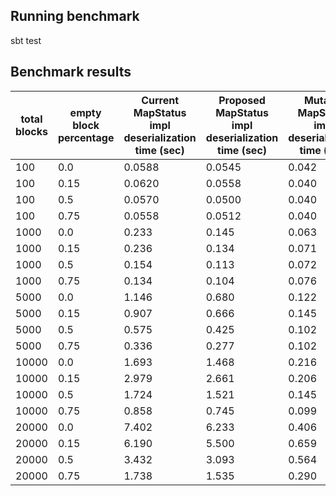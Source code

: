 ## Running benchmark
sbt test

## Benchmark results
| total blocks | empty block percentage | Current MapStatus impl deserialization time (sec) | Proposed MapStatus impl deserialization time (sec) | Mutable MapStatus impl deserialization time (sec)  |
|--------------|------------------------|---------------------------------------------------|----------------------------------------------------|----------------------------------------------------|
| 100          | 0.0                    | 0.0588                                            | 0.0545                                             | 0.042                                             |
| 100          | 0.15                   | 0.0620                                            | 0.0558                                             | 0.040                                             |
| 100          | 0.5                    | 0.0570                                            | 0.0500                                             | 0.040                                           |
| 100          | 0.75                   | 0.0558                                            | 0.0512                                             | 0.040                                           |
| 1000         | 0.0                    | 0.233                                             | 0.145                                              | 0.063                                            |
| 1000         | 0.15                   | 0.236                                             | 0.134                                              | 0.071                                             |
| 1000         | 0.5                    | 0.154                                             | 0.113                                              | 0.072                                           |
| 1000         | 0.75                   | 0.134                                             | 0.104                                              | 0.076                                            |
| 5000         | 0.0                    | 1.146                                             | 0.680                                              | 0.122                                           |
| 5000         | 0.15                   | 0.907                                             | 0.666                                              | 0.145                                          |
| 5000         | 0.5                    | 0.575                                             | 0.425                                              | 0.102                                            |
| 5000         | 0.75                   | 0.336                                             | 0.277                                              | 0.102                                             |
| 10000        | 0.0                    | 1.693                                             | 1.468                                              | 0.216                                            |
| 10000        | 0.15                   | 2.979                                             | 2.661                                              | 0.206                                           |
| 10000        | 0.5                    | 1.724                                             | 1.521                                              | 0.145                                             |
| 10000        | 0.75                   | 0.858                                             | 0.745                                              | 0.099                                           |
| 20000        | 0.0                    | 7.402                                             | 6.233                                              | 0.406                                           |
| 20000        | 0.15                   | 6.190                                             | 5.500                                              | 0.659                                           |
| 20000        | 0.5                    | 3.432                                             | 3.093                                              | 0.564                                        |
| 20000        | 0.75                   | 1.738                                             | 1.535                                              | 0.290





